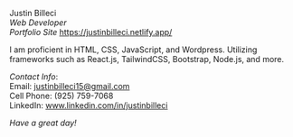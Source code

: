 Justin Billeci                                                                                                                                                                               
*Web Developer*                                                                                                                                                                               
*Portfolio Site* https://justinbilleci.netlify.app/
 
I am proficient in HTML, CSS, JavaScript, and Wordpress. Utilizing frameworks such as React.js, TailwindCSS, Bootstrap, Node.js, and more.


*Contact Info*:                                                                                                                                                  
Email: justinbilleci15@gmail.com                                                                                                                                       
Cell Phone: (925) 759-7068                                                                                                                                             
LinkedIn: www.linkedin.com/in/justinbilleci                                                                                                                            

*Have a great day!*


